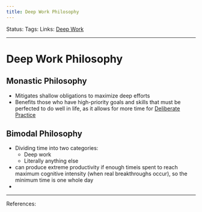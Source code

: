 ```yaml
---
title: Deep Work Philosophy
---
```

Status:
Tags:
Links: [Deep Work](out/deep-work.md)
___
# Deep Work Philosophy
## Monastic Philosophy
- Mitigates shallow obligations to maximize deep efforts
- Benefits those who have high-priority goals and skills that must be perfected to do well in life, as it allows for more time for [Deliberate Practice](out/deliberate-practice.md)
## Bimodal Philosophy
- Dividing time into two categories:
	- Deep work
	- Literally anything else
- can produce extreme productivity if enough timeis spent to reach maximum cognitive intensity (when real breakthroughs occur), so the minimum time is one whole day
- 
___
References: